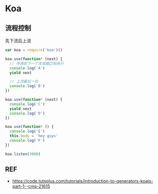 # Koa

## 流程控制

先下流后上流

```js
var koa = require('koa')()

koa.use(function* (next) {
  // 传递到下一个生成器之前执行
  console.log('A')
  yield next

  // 上流最后一位
  console.log('B')
})

koa.use(function* (next) {
  console.log('C')
  yield next
  console.log('D')
})

koa.use(function* () {
  console.log('E')
  this.body = 'hey guys'
  console.log('F')
})

koa.listen(3000)
```

## REF

- https://code.tutsplus.com/tutorials/introduction-to-generators-koajs-part-1--cms-21615